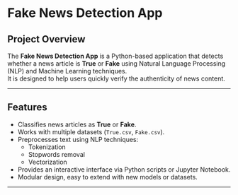 # Fake News Detection App

## Project Overview
The **Fake News Detection App** is a Python-based application that detects whether a news article is **True** or **Fake** using Natural Language Processing (NLP) and Machine Learning techniques.  
It is designed to help users quickly verify the authenticity of news content.

---

## Features
- Classifies news articles as **True** or **Fake**.
- Works with multiple datasets (`True.csv`, `Fake.csv`).
- Preprocesses text using NLP techniques:
  - Tokenization
  - Stopwords removal
  - Vectorization
- Provides an interactive interface via Python scripts or Jupyter Notebook.
- Modular design, easy to extend with new models or datasets.

---


